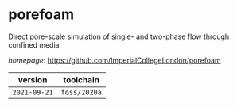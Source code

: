 # porefoam

Direct pore-scale simulation of single- and two-phase flow through confined media

*homepage*: <https://github.com/ImperialCollegeLondon/porefoam>

version | toolchain
--------|----------
``2021-09-21`` | ``foss/2020a``
